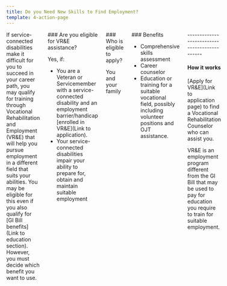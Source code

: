```yaml
---
title: Do you Need New Skills to Find Employment?
template: 4-action-page
---
```


<div class="main" role="main" markdown="0">

<div class="section one" markdown="0">
<div class="primary" markdown="0">
<div class="row" markdown="0">
<div class="small-12 medium-8 columns">

<div markdown="1">
If service-connected disabilities make it difficult for you to succeed in your career path, you may qualify for training through Vocational Rehabilitation and Employment (VR&E) that will help you pursue employment in a different field that suits your abilities. You may be eligible for this even if you also qualify for [GI Bill benefits](Link to education section).  However, you must decide which benefit you want to use.
</div>


<div class="call-out" markdown="1">
### Are you eligible for VR&E assistance?

Yes, if:

- You are a Veteran or Servicemember with a service-connected disability and an employment barrier/handicap [enrolled in VR&E](Link to application).
- Your service-connected disabilities impair your ability to prepare for, obtain and maintain suitable employment 
</div>

<div class="call-out" markdown="1">
### Who is eligible to apply?

You and your family
</div>

<div class="call-out" markdown="1">
### Benefits

- Comprehensive skills assessment
- Career counselor
- Education or training for a suitable vocational field, possibly including volunteer positions and OJT assistance.
</div>

<div markdown="1">
---------------------------------------------

#### How it works

[Apply for VR&E](Link to application page) to find a Vocational Rehabilitation Counselor who can assist you.

VR&E is an employment program different from the GI Bill that may be used to pay for education you require to train for suitable employment. 

</div>


</div>


</div>
</div>
</div>
</div>
